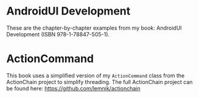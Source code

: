 # AndroidUI Development
These are the chapter-by-chapter examples from my book: AndroidUI Development (ISBN 978-1-78847-505-1).

# ActionCommand
This book uses a simplified version of my `ActionCommand` class from the ActionChain project to simplify threading.
The full ActionChain project can be found here: https://github.com/lemnik/actionchain

